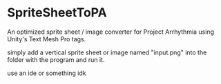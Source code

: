 # SpriteSheetToPA
An optimized sprite sheet / image converter for Project Arrhythmia using Unity's Text Mesh Pro tags.


simply add a vertical sprite sheet or image named "input.png" into the folder with the program and run it. 







use an ide or something idk
